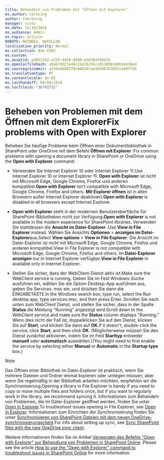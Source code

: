 ```yaml
---
title: Behandeln von Problemen mit "Öffnen mit Explorer"
ms.author: toresing
author: tomresing
manager: scotv
ms.date: 12/10/2018
ms.audience: Admin
ms.topic: article
ROBOTS: NOINDEX, NOFOLLOW
localization_priority: Normal
ms.collection: Adm_O365
ms.custom: ''
ms.assetid: ed852342-e33f-4450-8400-63d30df09476
ms.openlocfilehash: a9ab7dd27e4dc1bd76c93cc81260616063e638ed
ms.sourcegitcommit: a256e8680379c006287ae30996763051c4d9ff85
ms.translationtype: MT
ms.contentlocale: de-DE
ms.lasthandoff: 09/04/2019
ms.locfileid: "36742732"
---
```

# <a name="fix-problems-with-open-with-explorer"></a><span data-ttu-id="c51ba-102">Beheben von Problemen mit dem Öffnen mit dem Explorer</span><span class="sxs-lookup"><span data-stu-id="c51ba-102">Fix problems with Open with Explorer</span></span>

<span data-ttu-id="c51ba-103">Beheben Sie häufige Probleme beim Öffnen einer Dokumentbibliothek in SharePoint oder OneDrive mit dem Befehl **Öffnen mit Explorer** :</span><span class="sxs-lookup"><span data-stu-id="c51ba-103">Fix common problems with opening a document library in SharePoint or OneDrive using the **Open with Explorer** command:</span></span> 
  
- <span data-ttu-id="c51ba-104">Verwenden Sie Internet Explorer 10 oder Internet Explorer 11.</span><span class="sxs-lookup"><span data-stu-id="c51ba-104">Use Internet Explorer 10 or Internet Explorer 11.</span></span> <span data-ttu-id="c51ba-105">**Open with Explorer** ist nicht mit Microsoft Edge, Google Chrome, Firefox und anderen kompatibel.</span><span class="sxs-lookup"><span data-stu-id="c51ba-105">**Open with Explorer** isn't compatible with Microsoft Edge, Google Chrome, Firefox and others.</span></span> <span data-ttu-id="c51ba-106">**Mit Explorer öffnen** ist in allen Browsern außer Internet Explorer deaktiviert.</span><span class="sxs-lookup"><span data-stu-id="c51ba-106">**Open with Explorer** is disabled in all browsers except Internet Explorer.</span></span> 
    
- <span data-ttu-id="c51ba-107">**Open with Explorer** steht in der modernen Benutzeroberfläche für SharePoint-Bibliotheken nicht zur Verfügung.</span><span class="sxs-lookup"><span data-stu-id="c51ba-107">**Open with Explorer** is not available in the modern experience for SharePoint libraries.</span></span> <span data-ttu-id="c51ba-108">Verwenden Sie stattdessen die **Ansicht im Datei-Explorer** .</span><span class="sxs-lookup"><span data-stu-id="c51ba-108">Use **View in File Explorer** instead.</span></span> <span data-ttu-id="c51ba-109">Wählen Sie Ansichts **Optionen** \> **anzeigen im Datei-Explorer**aus.</span><span class="sxs-lookup"><span data-stu-id="c51ba-109">Select **View options** \> **View in File Explorer**.</span></span> <span data-ttu-id="c51ba-110">Die Ansicht im Datei-Explorer ist nicht mit Microsoft Edge, Google Chrome, Firefox und anderen kompatibel.</span><span class="sxs-lookup"><span data-stu-id="c51ba-110">View in File Explorer is not compatible with Microsoft Edge, Google Chrome, Firefox and others.</span></span> <span data-ttu-id="c51ba-111">Im **Datei-Explorer anzeigen** nur in Internet Explorer verfügbar.</span><span class="sxs-lookup"><span data-stu-id="c51ba-111">**View in File Explorer** in available only in Internet Explorer.</span></span> 
    
- <span data-ttu-id="c51ba-112">Stellen Sie sicher, dass der WebClient-Dienst aktiv ist.</span><span class="sxs-lookup"><span data-stu-id="c51ba-112">Make sure the WebClient service is running.</span></span> <span data-ttu-id="c51ba-113">Geben Sie im Feld Windows-Suche ausführen ein, wählen Sie die Option Desktop-App ausführen aus, geben Sie Services. msc ein, und drücken Sie dann die EINGABETASTE.</span><span class="sxs-lookup"><span data-stu-id="c51ba-113">In the Windows search box, type run, select the Run desktop app, type services.msc, and then press Enter.</span></span> <span data-ttu-id="c51ba-114">Scrollen Sie nach unten zum WebClient Dienst, und stellen Sie sicher, dass in der Spalte **Status** die Meldung "Running" angezeigt wird.</span><span class="sxs-lookup"><span data-stu-id="c51ba-114">Scroll down to the WebClient service and make sure the **Status** column displays "Running."</span></span> <span data-ttu-id="c51ba-115">Wenn dies nicht der Fall ist, doppelklicken Sie auf den Dienst, klicken Sie auf **Start**, und klicken Sie dann auf **OK**.</span><span class="sxs-lookup"><span data-stu-id="c51ba-115">If it doesn't, double-click the service, click **Start**, and then click **OK**.</span></span> <span data-ttu-id="c51ba-116">(Möglicherweise müssen Sie den Dienst zunächst aktivieren, indem Sie im Feld **Starttyp** entweder **manuell** oder **automatisch** auswählen.)</span><span class="sxs-lookup"><span data-stu-id="c51ba-116">(You might need to first enable the service by selecting either **Manual** or **Automatic** in the **Startup type** box.)</span></span> 
    
> [!NOTE]
> <span data-ttu-id="c51ba-117">Das Öffnen einer Bibliothek im Datei-Explorer ist praktisch, wenn Sie mehrere Dateien und Ordner einmal kopieren oder umlegen müssen, aber wenn Sie regelmäßig in der Bibliothek arbeiten möchten, empfehlen wir die Synchronisierung.</span><span class="sxs-lookup"><span data-stu-id="c51ba-117">Opening a library in File Explorer is handy if you need to copy or move multiple files and folders once, but if you want to regularly work in the library, we recommend syncing it.</span></span> <span data-ttu-id="c51ba-118">Informationen zum Behandeln von Problemen, die im Datei-Explorer geöffnet werden, finden Sie unter [Open in Explorer](https://go.microsoft.com/fwlink/?linkid=871665).</span><span class="sxs-lookup"><span data-stu-id="c51ba-118">To troubleshoot issues opening in File Explorer, see [Open in Explorer](https://go.microsoft.com/fwlink/?linkid=871665).</span></span> <span data-ttu-id="c51ba-119">Informationen zum Einrichten der Synchronisierung finden Sie unter [Synchronisieren von SharePoint-Dateien mit dem neuen OneDrive-synchronisierungsclient](https://go.microsoft.com/fwlink/?linkid=871666).</span><span class="sxs-lookup"><span data-stu-id="c51ba-119">For info about setting up sync, see [Sync SharePoint files with the new OneDrive sync client](https://go.microsoft.com/fwlink/?linkid=871666).</span></span>
  
<span data-ttu-id="c51ba-120">Weitere Informationen finden Sie im Artikel [Verwenden des Befehls "Open with Explorer" zur Behandlung von Problemen in SharePoint Online](https://docs.microsoft.com/sharepoint/support/lists-and-libraries/troubleshoot-issues-using-open-with-explorer) .</span><span class="sxs-lookup"><span data-stu-id="c51ba-120">Please see the article [How to use the "Open with Explorer" command to troubleshoot issues in SharePoint Online](https://docs.microsoft.com/sharepoint/support/lists-and-libraries/troubleshoot-issues-using-open-with-explorer) for more information.</span></span> 
  

